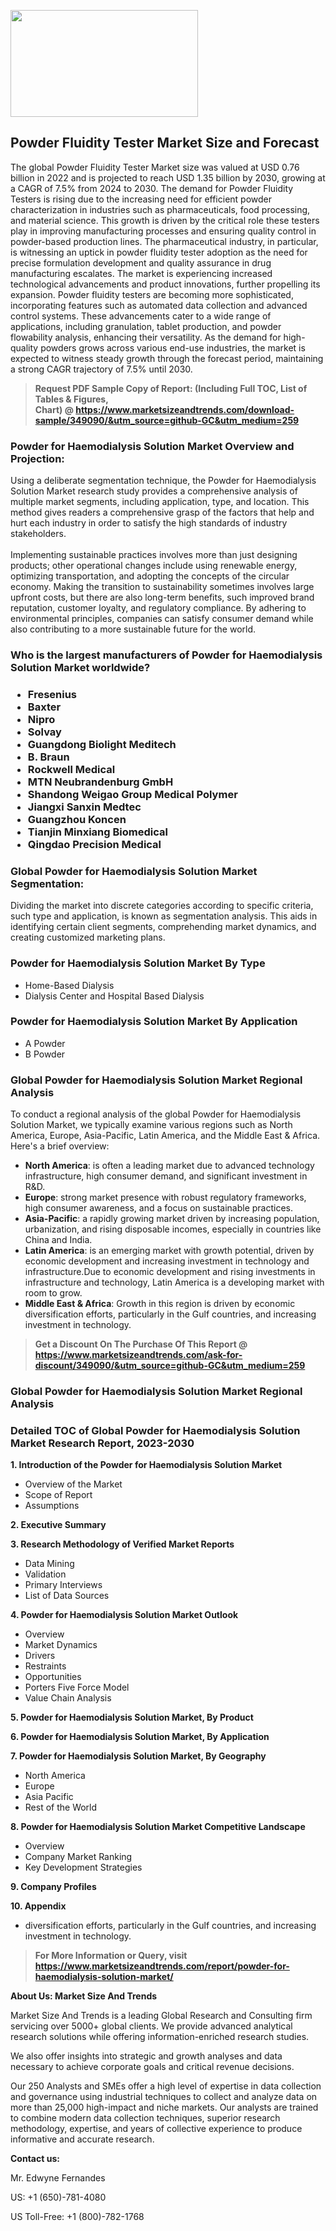 <p><img class="alignnone size-medium wp-image-20088" src="https://ffe5etoiles.com/wp-content/uploads/2024/12/MST1-300x171.png" alt="" width="300" height="171" /></p><h2>Powder Fluidity Tester Market Size and Forecast</h2><p>The global Powder Fluidity Tester Market size was valued at USD 0.76 billion in 2022 and is projected to reach USD 1.35 billion by 2030, growing at a CAGR of 7.5% from 2024 to 2030. The demand for Powder Fluidity Testers is rising due to the increasing need for efficient powder characterization in industries such as pharmaceuticals, food processing, and material science. This growth is driven by the critical role these testers play in improving manufacturing processes and ensuring quality control in powder-based production lines. The pharmaceutical industry, in particular, is witnessing an uptick in powder fluidity tester adoption as the need for precise formulation development and quality assurance in drug manufacturing escalates. The market is experiencing increased technological advancements and product innovations, further propelling its expansion. Powder fluidity testers are becoming more sophisticated, incorporating features such as automated data collection and advanced control systems. These advancements cater to a wide range of applications, including granulation, tablet production, and powder flowability analysis, enhancing their versatility. As the demand for high-quality powders grows across various end-use industries, the market is expected to witness steady growth through the forecast period, maintaining a strong CAGR trajectory of 7.5% until 2030.</p></p><blockquote id="" class=""><strong>Request PDF Sample Copy of Report: (Including Full TOC, List of Tables &amp; Figures, Chart)&nbsp;@&nbsp;<strong><a href="https://www.marketsizeandtrends.com/download-sample/349090/&utm_source=github-GC&utm_medium=259" target="_blank">https://www.marketsizeandtrends.com/download-sample/349090/&utm_source=github-GC&utm_medium=259</a></strong></strong></blockquote><h3 id="" class="">Powder for Haemodialysis Solution Market&nbsp;Overview and Projection:</h3><p id="" class="">Using a deliberate segmentation technique, the Powder for Haemodialysis Solution Market research study provides a comprehensive analysis of multiple market segments, including application, type, and location. This method gives readers a comprehensive grasp of the factors that help and hurt each industry in order to satisfy the high standards of industry stakeholders. <br /> <br />Implementing sustainable practices involves more than just designing products; other operational changes include using renewable energy, optimizing transportation, and adopting the concepts of the circular economy. Making the transition to sustainability sometimes involves large upfront costs, but there are also long-term benefits, such improved brand reputation, customer loyalty, and regulatory compliance. By adhering to environmental principles, companies can satisfy consumer demand while also contributing to a more sustainable future for the world.</p><h3 id="" class="">Who is the largest manufacturers of&nbsp;Powder for Haemodialysis Solution Market worldwide?</h3><h3 class=""><p><ul><li>Fresenius </li><li> Baxter </li><li> Nipro </li><li> Solvay </li><li> Guangdong Biolight Meditech </li><li> B. Braun </li><li> Rockwell Medical </li><li> MTN Neubrandenburg GmbH </li><li> Shandong Weigao Group Medical Polymer </li><li> Jiangxi Sanxin Medtec </li><li> Guangzhou Koncen </li><li> Tianjin Minxiang Biomedical </li><li> Qingdao Precision Medical</li></ul></p></h3><h3 id="" class="">Global&nbsp;Powder for Haemodialysis Solution Market Segmentation:</h3><p id="" class="">Dividing the market into discrete categories according to specific criteria, such type and application, is known as segmentation analysis. This aids in identifying certain client segments, comprehending market dynamics, and creating customized marketing plans.</p><h3 id="" class="">Powder for Haemodialysis Solution Market&nbsp;By Type</h3><p><p><ul><li>Home-Based Dialysis</li><li> Dialysis Center and Hospital Based Dialysis</p></li></ul></p></p><h3 id="" class="">Powder for Haemodialysis Solution Market&nbsp;By Application</h3><p class=""><p><ul><li>A Powder</li><li> B Powder</li></ul></p></p><h3 id="" class="">Global Powder for Haemodialysis Solution Market Regional Analysis</h3><p id="" class="">To conduct a regional analysis of the global Powder for Haemodialysis Solution Market, we typically examine various regions such as North America, Europe, Asia-Pacific, Latin America, and the Middle East &amp; Africa. Here's a brief overview:</p><ul><li><strong>North America</strong>: is often a leading market due to advanced technology infrastructure, high consumer demand, and significant investment in R&amp;D.</li><li><strong>Europe</strong>: strong market presence with robust regulatory frameworks, high consumer awareness, and a focus on sustainable practices.</li><li><strong>Asia-Pacific</strong>: a rapidly growing market driven by increasing population, urbanization, and rising disposable incomes, especially in countries like China and India.</li><li><strong>Latin America</strong>: is an emerging market with growth potential, driven by economic development and increasing investment in technology and infrastructure.Due to economic development and rising investments in infrastructure and technology, Latin America is a developing market with room to grow.</li><li><strong>Middle East &amp; Africa</strong>: Growth in this region is driven by economic diversification efforts, particularly in the Gulf countries, and increasing investment in technology.</li></ul><blockquote id="" class=""><strong>Get a Discount On The Purchase Of This Report @ <strong><a href="https://www.marketsizeandtrends.com/ask-for-discount/349090/&utm_source=github-GC&utm_medium=259" target="_blank">https://www.marketsizeandtrends.com/ask-for-discount/349090/&utm_source=github-GC&utm_medium=259</a></strong></strong></blockquote><h3 id="" class="">Global Powder for Haemodialysis Solution Market Regional Analysis</h3><h3 id="" class="">Detailed TOC of Global Powder for Haemodialysis Solution Market Research Report, 2023-2030</h3><p id="" class=""><strong>1. Introduction of the Powder for Haemodialysis Solution Market</strong></p><ul><li>Overview of the Market</li><li>Scope of Report</li><li>Assumptions</li></ul><p id="" class=""><strong>2. Executive Summary</strong></p><p id="" class=""><strong>3. Research Methodology of Verified Market Reports</strong></p><ul><li>Data Mining</li><li>Validation</li><li>Primary Interviews</li><li>List of Data Sources</li></ul><p id="" class=""><strong>4. Powder for Haemodialysis Solution Market Outlook</strong></p><ul><li>Overview</li><li>Market Dynamics</li><li>Drivers</li><li>Restraints</li><li>Opportunities</li><li>Porters Five Force Model</li><li>Value Chain Analysis</li></ul><p id="" class=""><strong>5. Powder for Haemodialysis Solution Market, By Product</strong></p><p id="" class=""><strong>6. Powder for Haemodialysis Solution Market, By Application</strong></p><p id="" class=""><strong>7. Powder for Haemodialysis Solution Market, By Geography</strong></p><ul><li>North America</li><li>Europe</li><li>Asia Pacific</li><li>Rest of the World</li></ul><p id="" class=""><strong>8. Powder for Haemodialysis Solution Market Competitive Landscape</strong></p><ul><li>Overview</li><li>Company Market Ranking</li><li>Key Development Strategies</li></ul><p id="" class=""><strong>9. Company Profiles</strong></p><p id="" class=""><strong>10. Appendix</strong></p><ul><li>diversification efforts, particularly in the Gulf countries, and increasing investment in technology.</li></ul><blockquote id="" class=""><strong>For More Information or Query, visit <strong><strong><a href="https://www.marketsizeandtrends.com/report/powder-for-haemodialysis-solution-market/" target="_blank">https://www.marketsizeandtrends.com/report/powder-for-haemodialysis-solution-market/</a></strong></strong></strong></blockquote><p id="" class=""><strong>About Us: Market Size And Trends</strong></p><p id="" class="">Market Size And Trends is a leading Global Research and Consulting firm servicing over 5000+ global clients. We provide advanced analytical research solutions while offering information-enriched research studies.</p><p id="" class="">We also offer insights into strategic and growth analyses and data necessary to achieve corporate goals and critical revenue decisions.</p><p id="" class="">Our 250 Analysts and SMEs offer a high level of expertise in data collection and governance using industrial techniques to collect and analyze data on more than 25,000 high-impact and niche markets. Our analysts are trained to combine modern data collection techniques, superior research methodology, expertise, and years of collective experience to produce informative and accurate research.</p><p id="" class=""><strong>Contact us:</strong></p><p id="" class="">Mr. Edwyne Fernandes</p><p id="" class="">US: +1 (650)-781-4080</p><p id="" class="">US Toll-Free: +1 (800)-782-1768</p>
